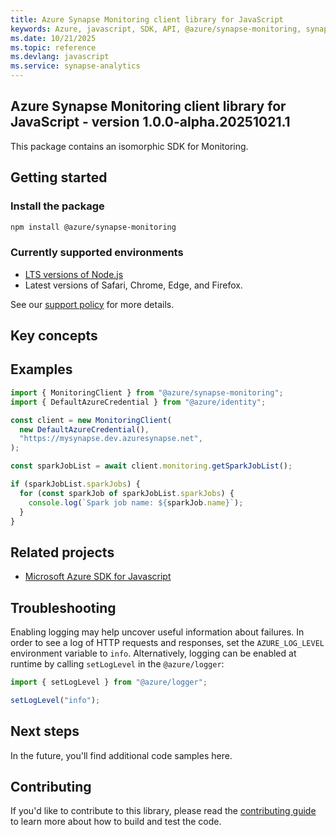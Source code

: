 ```yaml
---
title: Azure Synapse Monitoring client library for JavaScript
keywords: Azure, javascript, SDK, API, @azure/synapse-monitoring, synapse-analytics
ms.date: 10/21/2025
ms.topic: reference
ms.devlang: javascript
ms.service: synapse-analytics
---
```

## Azure Synapse Monitoring client library for JavaScript - version 1.0.0-alpha.20251021.1 


This package contains an isomorphic SDK for Monitoring.

## Getting started

### Install the package

```bash
npm install @azure/synapse-monitoring
```

### Currently supported environments

- [LTS versions of Node.js](https://github.com/nodejs/release#release-schedule)
- Latest versions of Safari, Chrome, Edge, and Firefox.

See our [support policy](https://github.com/Azure/azure-sdk-for-js/blob/main/SUPPORT.md) for more details.

## Key concepts

## Examples

```ts snippet:ReadmeSampleCreateClient_Node
import { MonitoringClient } from "@azure/synapse-monitoring";
import { DefaultAzureCredential } from "@azure/identity";

const client = new MonitoringClient(
  new DefaultAzureCredential(),
  "https://mysynapse.dev.azuresynapse.net",
);

const sparkJobList = await client.monitoring.getSparkJobList();

if (sparkJobList.sparkJobs) {
  for (const sparkJob of sparkJobList.sparkJobs) {
    console.log(`Spark job name: ${sparkJob.name}`);
  }
}
```

## Related projects

- [Microsoft Azure SDK for Javascript](https://github.com/Azure/azure-sdk-for-js)

## Troubleshooting

Enabling logging may help uncover useful information about failures. In order to see a log of HTTP requests and responses, set the `AZURE_LOG_LEVEL` environment variable to `info`. Alternatively, logging can be enabled at runtime by calling `setLogLevel` in the `@azure/logger`:

```ts snippet:SetLogLevel
import { setLogLevel } from "@azure/logger";

setLogLevel("info");
```

## Next steps

In the future, you'll find additional code samples here.

## Contributing

If you'd like to contribute to this library, please read the [contributing guide](https://github.com/Azure/azure-sdk-for-js/blob/main/CONTRIBUTING.md) to learn more about how to build and test the code.

